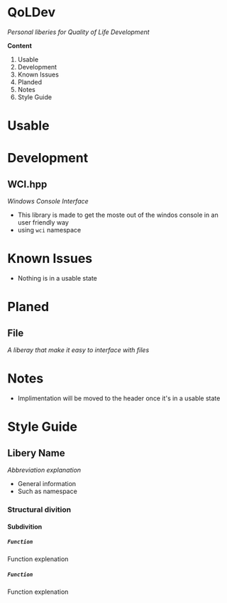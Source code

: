 # QoLDev
*Personal liberies for Quality of Life Development*

**Content**
1. Usable
1. Development
1. Known Issues
1. Planded
1. Notes
1. Style Guide

# Usable 

# Development
## WCI.hpp
*Windows Console Interface*
* This library is made to get the moste out of the windos console in an user friendly way
* using `wci` namespace

# Known Issues
* Nothing is in a usable state

# Planed
## File
*A liberay that make it easy to interface with files*

# Notes
* Implimentation will be moved to the header once it's in a usable state

# Style Guide
## Libery Name
*Abbreviation explanation*
* General information
* Such as namespace
### Structural divition
#### Subdivition
##### `Function`
Function explenation
##### `Function`
Function explenation